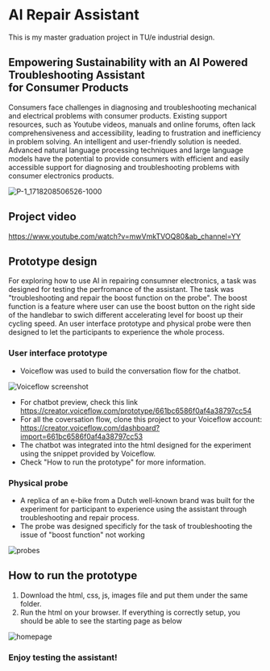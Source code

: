 # AI Repair Assistant
This is my master graduation project in TU/e industrial design.

## Empowering Sustainability with an AI Powered Troubleshooting Assistant <br /> for Consumer Products
Consumers face challenges in diagnosing and troubleshooting mechanical and electrical problems with consumer products. Existing support resources, such as Youtube videos, manuals and online forums, often lack comprehensiveness and accessibility, leading to frustration and inefficiency in problem solving. An intelligent and user-friendly solution is needed. Advanced natural language processing techniques and large language models have the potential to provide consumers with efficient and easily accessible support for diagnosing and troubleshooting problems with consumer electronics products.
<br />

![P-1_1718208506526-1000](https://github.com/Davidhuang616/ai_repair_assistant/assets/124699019/25211f40-aef9-4b40-adec-9ca22a9ce08d)

## Project video
https://www.youtube.com/watch?v=mwVmkTVOQ80&ab_channel=YY

## Prototype design
For exploring how to use AI in repairing consumner electronics, a task was designed for testing the perfromance of the assistant. The task was "troubleshooting and repair the boost function on the probe". The boost function is a feature where user can use the boost button on the right side of the handlebar to swich different accelerating level for boost up their cycling speed. An user interface prototype and physical probe were then designed to let the participants to experience the whole process.

### User interface prototype <br />
* Voiceflow was used to build the conversation flow for the chatbot.
 
![Voiceflow screenshot](https://github.com/Davidhuang616/ai_repair_assistant/assets/124699019/a03e0378-0ddf-44e7-81ea-aeb5c625371a)
<br />
* For chatbot preview, check this link <br />
https://creator.voiceflow.com/prototype/661bc6586f0af4a38797cc54
* For all the coversation flow, clone this project to your Voiceflow account: <br />
https://creator.voiceflow.com/dashboard?import=661bc6586f0af4a38797cc53 <br />
* The chatbot was integrated into the html designed for the experiment using the snippet provided by Voiceflow. <br />
* Check "How to run the prototype" for more information. <br />

### Physical probe <br />
* A replica of an e-bike from a Dutch well-known brand was built for the experiment for participant to experience using the assistant through troubleshooting and repair process.
* The probe was designed specificly for the task of troubleshooting the issue of "boost function" not working

![probes](https://github.com/Davidhuang616/ai_repair_assistant/assets/124699019/35c78bb8-1626-4a62-96d1-6268bba95589)
<br />

## How to run the prototype
1. Download the html, css, js, images file and put them under the same folder.
2. Run the html on your browser. If everything is correctly setup, you should be able to see the starting page as below

![homepage](https://github.com/Davidhuang616/ai_repair_assistant/assets/124699019/96d9f87a-e280-49fa-9f9f-ce26453a12fe)
 <br />
### Enjoy testing the assistant!


